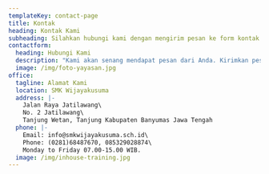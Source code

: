 ```yaml
---
templateKey: contact-page
title: Kontak
heading: Kontak Kami
subheading: Silahkan hubungi kami dengan mengirim pesan ke form kontak ini
contactform:
  heading: Hubungi Kami
  description: "Kami akan senang mendapat pesan dari Anda. Kirimkan pesan melalui formulir di bawah ini, atau kirimkan email kepada kami."
  image: /img/foto-yayasan.jpg
office:
  tagline: Alamat Kami
  location: SMK Wijayakusuma
  address: |-
    Jalan Raya Jatilawang\
    No. 2 Jatilawang\
    Tanjung Wetan, Tanjung Kabupaten Banyumas Jawa Tengah
  phone: |-
    Email: info@smkwijayakusuma.sch.id\
    Phone: (0281)68487670, 085329028874\
    Monday to Friday 07.00-15.00 WIB.
  image: /img/inhouse-training.jpg
---
```

